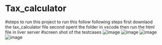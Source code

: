 # Tax_calculator
#steps to run this project
  to  run this follow following steps 
  first downlaod the tax_calculator file 
  second opent the folder in vscode
  then run the html file in liver server
#screen shot of the testcases
 ![image](https://github.com/eThird/Tax_calculator/assets/93662254/9871aa39-0db4-4058-bf29-393f646b06ea)
 ![image](https://github.com/eThird/Tax_calculator/assets/93662254/d104baff-e406-41d8-8273-0b070fa28adf)
 ![image](https://github.com/eThird/Tax_calculator/assets/93662254/a08dd4c8-0219-4b54-bab8-1d6f40ee3778)
 ![image](https://github.com/eThird/Tax_calculator/assets/93662254/5256bb3e-8f82-47d2-bfc1-b79f810a3676)
 


